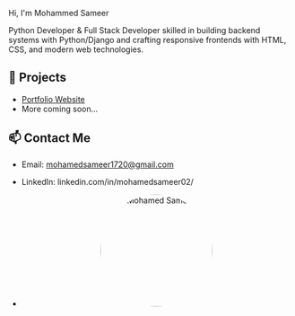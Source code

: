  Hi, I'm Mohammed Sameer 

Python Developer & Full Stack Developer skilled in building backend systems with Python/Django and crafting responsive frontends with HTML, CSS, and modern web technologies.

## 🚀 Projects
- [Portfolio Website](https://github.com/mohamedsameer0305/portfolio)
- More coming soon...

## 📫 Contact Me
- Email: mohamedsameer1720@gmail.com
- LinkedIn: linkedin.com/in/mohamedsameer02/

- <p align="center">
  <img src="[me.png.jpg](https://github.com/mohamedsameer0305/portfolio/blob/main/me.png.jpeg)" alt="Mohamed Sameer" width="200" style="border-radius:50%"/>
</p>

